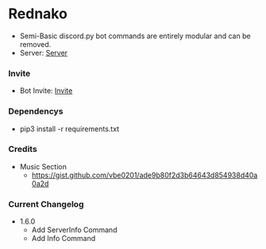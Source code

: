 # Rednako
 - Semi-Basic discord.py bot commands are entirely modular and can be removed.
 - Server: [Server](https://discord.gg/2vUXuG7gKh)

### Invite
 - Bot Invite: [Invite](https://bit.ly/3n6wiZJ)

### Dependencys
 - pip3 install -r requirements.txt
  
  
### Credits

- Music Section
  - https://gist.github.com/vbe0201/ade9b80f2d3b64643d854938d40a0a2d
  
  
 ### Current Changelog
  
  - 1.6.0
    - Add ServerInfo Command
    - Add Info Command
